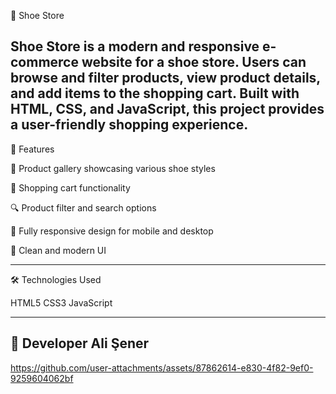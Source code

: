 👟 Shoe Store




**Shoe Store** is a modern and responsive e-commerce website for a shoe store. Users can browse and filter products, view product details, and add items to the shopping cart. Built with HTML, CSS, and JavaScript, this project provides a user-friendly shopping experience.
---
🚀 Features



👟 Product gallery showcasing various shoe styles

🛒 Shopping cart functionality

🔍 Product filter and search options

📱 Fully responsive design for mobile and desktop

🧼 Clean and modern UI

---

🛠️ Technologies Used


HTML5
CSS3 
JavaScript 

----
👤 Developer
Ali Şener
---

https://github.com/user-attachments/assets/87862614-e830-4f82-9ef0-9259604062bf

